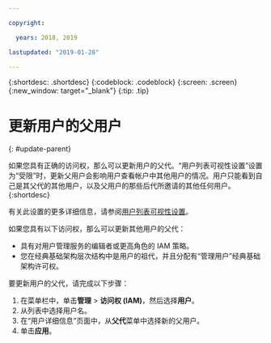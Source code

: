 ```yaml
---

copyright:

  years: 2018, 2019

lastupdated: "2019-01-28"

---
```


{:shortdesc: .shortdesc}
{:codeblock: .codeblock}
{:screen: .screen}
{:new_window: target="_blank"}
{:tip: .tip}

# 更新用户的父用户
{: #update-parent}

如果您具有正确的访问权，那么可以更新用户的父代。“用户列表可视性设置”设置为“受限”时，更新父用户会影响用户查看帐户中其他用户的情况。用户只能看到自己是其父代的其他用户，以及父用户的那些后代所邀请的其他任何用户。
{:shortdesc}

有关此设置的更多详细信息，请参阅[用户列表可视性设置](/docs/iam?topic=iam-userlistview#userlistview)。 

如果您具有以下访问权，那么可以更新其他用户的父代：

* 具有对用户管理服务的编辑者或更高角色的 IAM 策略。
* 您在经典基础架构层次结构中是用户的祖代，并且分配有“管理用户”经典基础架构许可权。


要更新用户的父代，请完成以下步骤：

1. 在菜单栏中，单击**管理** &gt; **访问权 (IAM)**，然后选择**用户**。  
2. 从列表中选择用户名。
3. 在“用户详细信息”页面中，从**父代**菜单中选择新的父用户。
4. 单击**应用**。

